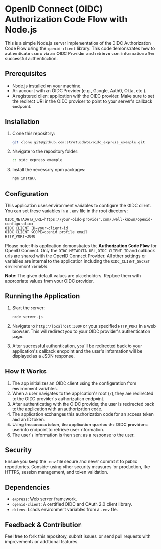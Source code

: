 # OpenID Connect (OIDC) Authorization Code Flow with Node.js

This is a simple Node.js server implementation of the OIDC Authorization Code Flow using the `openid-client` library. This code demonstrates how to authenticate users via an OIDC Provider and retrieve user information after successful authentication.

## Prerequisites

- Node.js installed on your machine.
- An account with an OIDC Provider (e.g., Google, Auth0, Okta, etc.).
- A registered client application with the OIDC provider. Make sure to set the redirect URI in the OIDC provider to point to your server's callback endpoint.

## Installation

1. Clone this repository:

   ```bash
   git clone git@github.com:stratusdata/oidc_express_example.git
   ```

2. Navigate to the repository folder:

   ```bash
   cd oidc_express_example
   ```

3. Install the necessary npm packages:

   ```bash
   npm install
   ```

## Configuration

This application uses environment variables to configure the OIDC client. You can set these variables in a `.env` file in the root directory:

```env
OIDC_METADATA_URL=https://your-oidc-provider.com/.well-known/openid-configuration
OIDC_CLIENT_ID=your-client-id 
OIDC_CLIENT_SCOPE=openid profile email
HTTP_PORT=3000
```

Please note: this application demonstrates the **Authorization Code Flow** for OpenID Connect. Only the `OIDC_METADATA_URL`, `OIDC_CLIENT_ID` and callback urls are shared with the OpenID Connect Provider.  All other settings or variables are internal to the application including the `OIDC_CLIENT_SECRET` environment variable.

**Note:** The given default values are placeholders. Replace them with appropriate values from your OIDC provider.

## Running the Application

1. Start the server:

   ```bash
   node server.js
   ```

2. Navigate to `http://localhost:3000` or your specified `HTTP_PORT` in a web browser. This will redirect you to your OIDC provider's authentication page.

3. After successful authentication, you'll be redirected back to your application's callback endpoint and the user's information will be displayed as a JSON response.

## How It Works

1. The app initializes an OIDC client using the configuration from environment variables.
2. When a user navigates to the application's root (`/`), they are redirected to the OIDC provider's authorization endpoint.
3. After authenticating with the OIDC provider, the user is redirected back to the application with an authorization code.
4. The application exchanges this authorization code for an access token and an ID token.
5. Using the access token, the application queries the OIDC provider's userinfo endpoint to retrieve user information.
6. The user's information is then sent as a response to the user.

## Security

Ensure you keep the `.env` file secure and never commit it to public repositories. Consider using other security measures for production, like HTTPS, session management, and token validation.

## Dependencies

- `express`: Web server framework.
- `openid-client`: A certified OIDC and OAuth 2.0 client library.
- `dotenv`: Loads environment variables from a `.env` file.

## Feedback & Contribution

Feel free to fork this repository, submit issues, or send pull requests with improvements or additional features.
